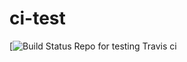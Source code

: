 # ci-test
[![Build Status](https://travis-ci.org/AntonisGkortzis/ci-test.svg?branch=master)
Repo for testing Travis ci
